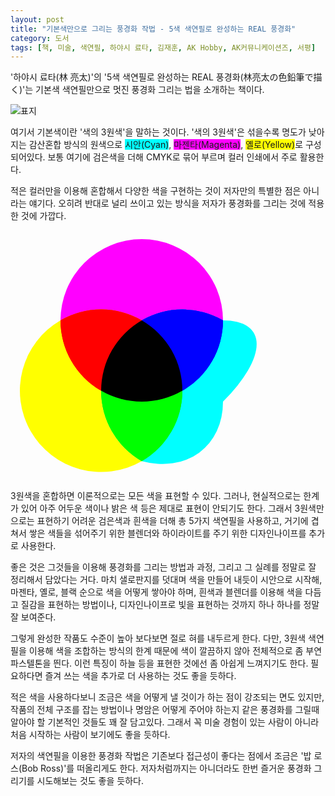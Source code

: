 ```yaml
---
layout: post
title: "기본색만으로 그리는 풍경화 작법 - 5색 색연필로 완성하는 REAL 풍경화"
category: 도서
tags: [책, 미술, 색연필, 하야시 료타, 김재훈, AK Hobby, AK커뮤니케이션즈, 서평]
---
```


'하야시 료타(林 亮太)'의
'5색 색연필로 완성하는 REAL 풍경화(林亮太の色鉛筆で描く)'는
기본색 색연필만으로 멋진 풍경화 그리는 법을 소개하는 책이다.

![표지](https://lh3.googleusercontent.com/Fv7hpoBQagViYy3thqR5Oz9eSnxbhe2QOkcWa8WyI-K7gS5Um6AfHjzwSA-GL2paNatrB08G831Xxg=s480)

여기서 기본색이란 '색의 3원색'을 말하는 것이다.
'색의 3원색'은 섞을수록 명도가 낮아지는 감산혼합 방식의 원색으로
<span style="background: #0ff">시안(Cyan)</span>,
<span style="background: #f0f">마젠타(Magenta)</span>,
<span style="background: #ff0">옐로(Yellow)</span>로 구성되어있다.
보통 여기에 검은색을 더해 CMYK로 묶어 부르며
컬러 인쇄에서 주로 활용한다.

적은 컬러만을 이용해 혼합해서 다양한 색을 구현하는 것이
저자만의 특별한 점은 아니라는 얘기다.
오히려 반대로 널리 쓰이고 있는 방식을
저자가 풍경화를 그리는 것에 적용한 것에 가깝다.

<svg xmlns="http://www.w3.org/2000/svg" width="420" height="400">
	<g id="CMY" transform="translate(210,144) scale(130)">
		<g id="Magenta">
			<path fill="#FF00FF" d="M 1 0 A 1 1 0 0 0 -1 0" />
			<path fill="#FF00FF" d="M 0 0 A 1 1 0 0 0 -1 0 1 1 0 0 0 -0.5 0.866025404" />
			<path fill="#FF00FF" d="M 0 0 A 1 1 0 0 0 -0.5 0.866025404 1 1 0 0 0 0.5 0.866025404 1 1 0 0 0 0 0" />
			<path fill="#FF00FF" d="M 0.5 0.866025404 A 1 1 0 0 0 1 0 1 1 0 0 0 0 0" />
		</g>
		<g id="Yellow">
			<path fill="#FFFF00" d="M -1 0 A 1 1 0 0 0 0 1.732050808" />
			<path fill="#FFFF00" d="M 0 0 A 1 1 0 0 0 -1 0 1 1 0 0 0 -0.5 0.866025404" />
			<path fill="#FFFF00" d="M 0 0 A 1 1 0 0 0 -0.5 0.866025404 1 1 0 0 0 0.5 0.866025404 1 1 0 0 0 0 0" />
			<path fill="#FFFF00" d="M -0.5 0.866025404 A 1 1 0 0 0 0 1.732050808 1 1 0 0 0 0.5 0.866025404" />
		</g>
		<g id="Cyan">
			<path fill="#00FFFF" d="M 0.5 0.866025404 A 1 1 0 0 0 1 0 1 1 0 0 0 0 0" />
			<path fill="#00FFFF" d="M 0 0 A 1 1 0 0 0 -0.5 0.866025404 1 1 0 0 0 0.5 0.866025404 1 1 0 0 0 0 0" />
			<path fill="#00FFFF" d="M 0 1.732050808 A 1 1 0 0 0 1 0" />
			<path fill="#00FFFF" d="M -0.5 0.866025404 A 1 1 0 0 0 0 1.732050808 1 1 0 0 0 0.5 0.866025404" />
		</g>
		<g id="Cyan + Magenta = Blue">
			<path fill="#0000FF" d="M 0.5 0.866025404 A 1 1 0 0 0 1 0 1 1 0 0 0 0 0" />
			<path fill="#0000FF" d="M 0 0 A 1 1 0 0 0 -0.5 0.866025404 1 1 0 0 0 0.5 0.866025404 1 1 0 0 0 0 0" />
		</g>
		<g id="Magenta + Yellow = Red">
			<path fill="#FF0000" d="M 0 0 A 1 1 0 0 0 -1 0 1 1 0 0 0 -0.5 0.866025404" />
			<path fill="#FF0000" d="M 0 0 A 1 1 0 0 0 -0.5 0.866025404 1 1 0 0 0 0.5 0.866025404 1 1 0 0 0 0 0" />
		</g>
		<g id="Yellow + Cyan = Green">
			<path fill="#00FF00" d="M -0.5 0.866025404 A 1 1 0 0 0 0 1.732050808 1 1 0 0 0 0.5 0.866025404" />
			<path fill="#00FF00" d="M 0 0 A 1 1 0 0 0 -0.5 0.866025404 1 1 0 0 0 0.5 0.866025404 1 1 0 0 0 0 0" />
		</g>
		<g id="Cyan + Magenta + Yellow = Black">
			<path fill="#00FF00" d="M -0.5 0.866025404 A 1 1 0 0 0 0 1.732050808 1 1 0 0 0 0.5 0.866025404" />
			<path fill="#0000FF" d="M 0.5 0.866025404 A 1 1 0 0 0 1 0 1 1 0 0 0 0 0" />
			<path fill="#FF0000" d="M 0 0 A 1 1 0 0 0 -1 0 1 1 0 0 0 -0.5 0.866025404" />
			<path fill="#000000" d="M 0 0 A 1 1 0 0 0 -0.5 0.866025404 1 1 0 0 0 0.5 0.866025404 1 1 0 0 0 0 0" />
		</g>
	</g>
</svg>

3원색을 혼합하면 이론적으로는 모든 색을 표현할 수 있다.
그러나, 현실적으로는 한계가 있어 아주 어두운 색이나 밝은 색 등은 제대로 표현이 안되기도 한다.
그래서 3원색만으로는 표현하기 어려운 검은색과 흰색을 더해 총 5가지 색연필을 사용하고,
거기에 겹쳐서 쌓은 색들을 섞어주기 위한 블렌더와
하이라이트를 주기 위한 디자인나이프를 추가로 사용한다.

좋은 것은 그것들을 이용해 풍경화를 그리는 방법과 과정,
그리고 그 실례를 정말로 잘 정리해서 담았다는 거다.
마치 샐로판지를 덧대며 색을 만들어 내듯이
시안으로 시작해, 마젠타, 옐로, 블랙 순으로 색을 어떻게 쌓아야 하며,
흰색과 블렌더를 이용해 색을 다듬고 질감을 표현하는 방법이나,
디자인나이프로 빛을 표현하는 것까지 하나 하나를 정말 잘 보여준다.

그렇게 완성한 작품도 수준이 높아 보다보면 절로 혀를 내두르게 한다.
다만, 3원색 색연필을 이용해 색을 조합하는 방식의 한계 때문에 색이 깔끔하지 않아
전체적으로 좀 부연 파스텔톤을 띈다.
이런 특징이 하늘 등을 표현한 것에선 좀 아쉽게 느껴지기도 한다.
필요하다면 즐겨 쓰는 색을 추가로 더 사용하는 것도 좋을 듯하다.

적은 색을 사용하다보니 조금은 색을 어떻게 낼 것이가 하는 점이 강조되는 면도 있지만,
작품의 전체 구조를 잡는 방법이나
명암은 어떻게 주어야 하는지 같은
풍경화를 그릴때 알아야 할 기본적인 것들도 꽤 잘 담고있다.
그래서 꼭 미술 경험이 있는 사람이 아니라
처음 시작하는 사람이 보기에도 좋을 듯하다.

저자의 색연필을 이용한 풍경화 작법은
기존보다 접근성이 좋다는 점에서 조금은 '밥 로스(Bob Ross)'를 떠올리게도 한다.
저자처럼까지는 아니더라도 한번 즐거운 풍경화 그리기를 시도해보는 것도 좋을 듯하다.
